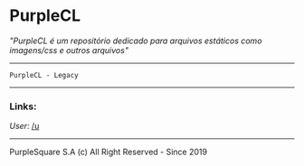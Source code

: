 # PurpleCL

_"PurpleCL é um repositório dedicado para arquivos estáticos como imagens/css e outros arquivos"_

<hr>

```
PurpleCL - Legacy
```

<hr>

### Links:

*User:* [/u](/u)

<hr>
PurpleSquare S.A (c) All Right Reserved - Since 2019

